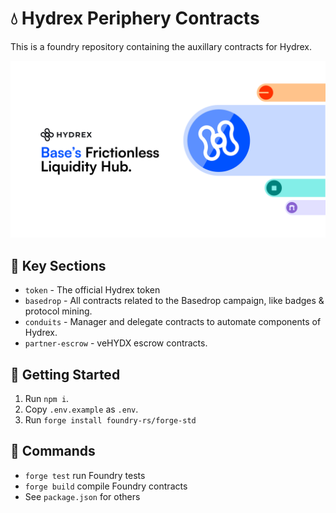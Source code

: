 # 💧 Hydrex Periphery Contracts

This is a foundry repository containing the auxillary contracts for Hydrex.

![Hydrex Banner](public/banner.png)

## 🔑 Key Sections

- `token` - The official Hydrex token
- `basedrop` - All contracts related to the Basedrop campaign, like badges & protocol mining.
- `conduits` - Manager and delegate contracts to automate components of Hydrex.
- `partner-escrow` - veHYDX escrow contracts.

## 🚗 Getting Started

1. Run `npm i`.
2. Copy `.env.example` as `.env`.
3. Run `forge install foundry-rs/forge-std`

## 🤝 Commands

- `forge test` run Foundry tests
- `forge build` compile Foundry contracts
- See `package.json` for others
